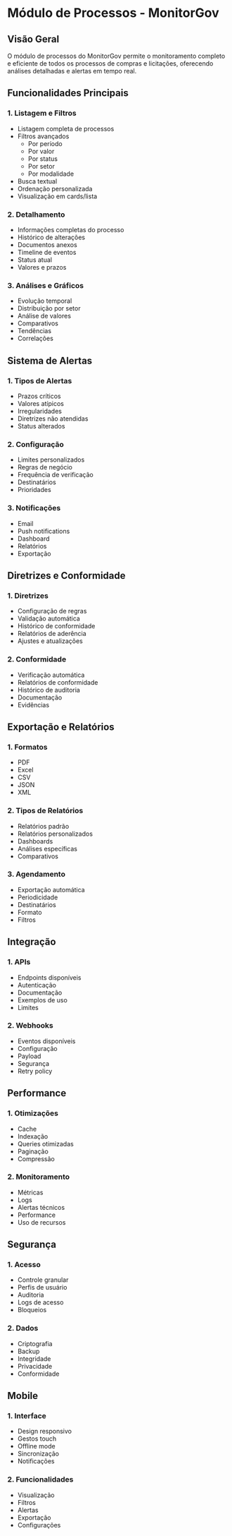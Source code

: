 # Módulo de Processos - MonitorGov

## Visão Geral
O módulo de processos do MonitorGov permite o monitoramento completo e eficiente de todos os processos de compras e licitações, oferecendo análises detalhadas e alertas em tempo real.

## Funcionalidades Principais

### 1. Listagem e Filtros
- Listagem completa de processos
- Filtros avançados
  - Por período
  - Por valor
  - Por status
  - Por setor
  - Por modalidade
- Busca textual
- Ordenação personalizada
- Visualização em cards/lista

### 2. Detalhamento
- Informações completas do processo
- Histórico de alterações
- Documentos anexos
- Timeline de eventos
- Status atual
- Valores e prazos

### 3. Análises e Gráficos
- Evolução temporal
- Distribuição por setor
- Análise de valores
- Comparativos
- Tendências
- Correlações

## Sistema de Alertas

### 1. Tipos de Alertas
- Prazos críticos
- Valores atípicos
- Irregularidades
- Diretrizes não atendidas
- Status alterados

### 2. Configuração
- Limites personalizados
- Regras de negócio
- Frequência de verificação
- Destinatários
- Prioridades

### 3. Notificações
- Email
- Push notifications
- Dashboard
- Relatórios
- Exportação

## Diretrizes e Conformidade

### 1. Diretrizes
- Configuração de regras
- Validação automática
- Histórico de conformidade
- Relatórios de aderência
- Ajustes e atualizações

### 2. Conformidade
- Verificação automática
- Relatórios de conformidade
- Histórico de auditoria
- Documentação
- Evidências

## Exportação e Relatórios

### 1. Formatos
- PDF
- Excel
- CSV
- JSON
- XML

### 2. Tipos de Relatórios
- Relatórios padrão
- Relatórios personalizados
- Dashboards
- Análises específicas
- Comparativos

### 3. Agendamento
- Exportação automática
- Periodicidade
- Destinatários
- Formato
- Filtros

## Integração

### 1. APIs
- Endpoints disponíveis
- Autenticação
- Documentação
- Exemplos de uso
- Limites

### 2. Webhooks
- Eventos disponíveis
- Configuração
- Payload
- Segurança
- Retry policy

## Performance

### 1. Otimizações
- Cache
- Indexação
- Queries otimizadas
- Paginação
- Compressão

### 2. Monitoramento
- Métricas
- Logs
- Alertas técnicos
- Performance
- Uso de recursos

## Segurança

### 1. Acesso
- Controle granular
- Perfis de usuário
- Auditoria
- Logs de acesso
- Bloqueios

### 2. Dados
- Criptografia
- Backup
- Integridade
- Privacidade
- Conformidade

## Mobile

### 1. Interface
- Design responsivo
- Gestos touch
- Offline mode
- Sincronização
- Notificações

### 2. Funcionalidades
- Visualização
- Filtros
- Alertas
- Exportação
- Configurações 